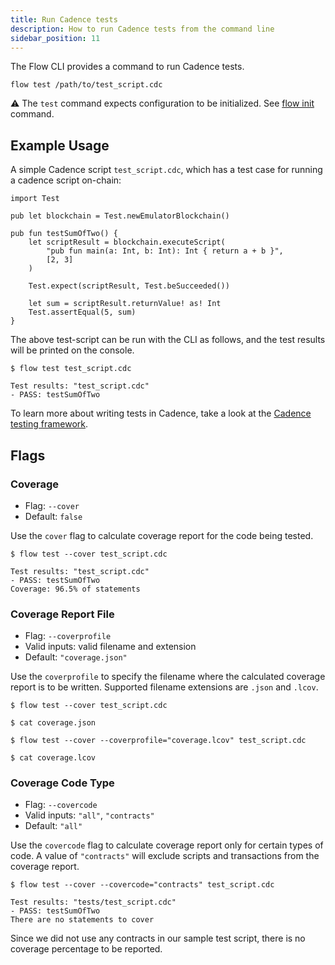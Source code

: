 ```yaml
---
title: Run Cadence tests
description: How to run Cadence tests from the command line
sidebar_position: 11
---
```


The Flow CLI provides a command to run Cadence tests. 

```shell
flow test /path/to/test_script.cdc
```

⚠️ The `test` command expects configuration to be initialized. See [flow init](../flow.json/initialize-configuration.md) command.

## Example Usage

A simple Cadence script `test_script.cdc`, which has a test case for running a cadence script on-chain:
```cadence
import Test

pub let blockchain = Test.newEmulatorBlockchain()

pub fun testSumOfTwo() {
    let scriptResult = blockchain.executeScript(
        "pub fun main(a: Int, b: Int): Int { return a + b }",
        [2, 3]
    )

    Test.expect(scriptResult, Test.beSucceeded())

    let sum = scriptResult.returnValue! as! Int
    Test.assertEqual(5, sum)
}
```
The above test-script can be run with the CLI as follows, and the test results will be printed on the console.
```shell
$ flow test test_script.cdc

Test results: "test_script.cdc"
- PASS: testSumOfTwo

```

To learn more about writing tests in Cadence, take a look at the [Cadence testing framework](../../../cadence/testing-framework.mdx).

## Flags

### Coverage

- Flag: `--cover`
- Default: `false`

Use the `cover` flag to calculate coverage report for the code being tested.
```shell
$ flow test --cover test_script.cdc

Test results: "test_script.cdc"
- PASS: testSumOfTwo
Coverage: 96.5% of statements

```

### Coverage Report File

- Flag: `--coverprofile`
- Valid inputs: valid filename and extension
- Default: `"coverage.json"`

Use the `coverprofile` to specify the filename where the calculated coverage report is to be written. Supported filename extensions are `.json` and `.lcov`.
```shell
$ flow test --cover test_script.cdc

$ cat coverage.json

$ flow test --cover --coverprofile="coverage.lcov" test_script.cdc

$ cat coverage.lcov
```

### Coverage Code Type

- Flag: `--covercode`
- Valid inputs: `"all"`, `"contracts"`
- Default: `"all"`

Use the `covercode` flag to calculate coverage report only for certain types of code. A value of `"contracts"` will exclude scripts and transactions from the coverage report.
```shell
$ flow test --cover --covercode="contracts" test_script.cdc

Test results: "tests/test_script.cdc"
- PASS: testSumOfTwo
There are no statements to cover
```

Since we did not use any contracts in our sample test script, there is no coverage percentage to be reported.

